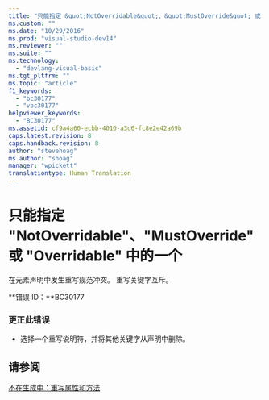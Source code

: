 ```yaml
---
title: "只能指定 &quot;NotOverridable&quot;、&quot;MustOverride&quot; 或 &quot;Overridable&quot; 中的一个 | Microsoft Docs"
ms.custom: ""
ms.date: "10/29/2016"
ms.prod: "visual-studio-dev14"
ms.reviewer: ""
ms.suite: ""
ms.technology: 
  - "devlang-visual-basic"
ms.tgt_pltfrm: ""
ms.topic: "article"
f1_keywords: 
  - "bc30177"
  - "vbc30177"
helpviewer_keywords: 
  - "BC30177"
ms.assetid: cf9a4a60-ecbb-4010-a3d6-fc8e2e42a69b
caps.latest.revision: 8
caps.handback.revision: 8
author: "stevehoag"
ms.author: "shoag"
manager: "wpickett"
translationtype: Human Translation
---
```

# 只能指定 &quot;NotOverridable&quot;、&quot;MustOverride&quot; 或 &quot;Overridable&quot; 中的一个
在元素声明中发生重写规范冲突。 重写关键字互斥。  
  
 **错误 ID：**BC30177  
  
### 更正此错误  
  
-   选择一个重写说明符，并将其他关键字从声明中删除。  
  
## 请参阅  
 [不在生成中：重写属性和方法](http://msdn.microsoft.com/zh-cn/2167e8f5-1225-4b13-9ebd-02591ba90213)